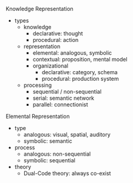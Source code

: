 
Knowledge Representation
- types
	- knowledge
		- declarative: thought
		- procedural:  action
	- representation
		- elemental:       analogous, symbolic
		- contextual:      proposition, mental model
		- organizational
			- declarative: category, schema
			- procedural:  production system
	- processing
		- sequential / non-sequential
		- serial:    semantic network
		- parallel:  connectionist

Elemental Representation
- type
	- analogous: visual, spatial, auditory
	- symbolic:  semantic
- process
	- analogous: non-sequential
	- symbolic:  sequential
- theory
	- Dual-Code theory: always co-exist

